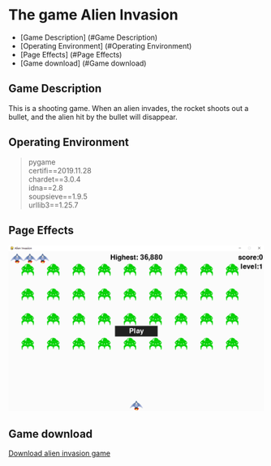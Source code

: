 #  The game Alien Invasion

- [Game Description] (#Game Description)
- [Operating Environment] (#Operating Environment)
- [Page Effects] (#Page Effects)
- [Game download] (#Game download)

## Game Description

This is a shooting game. When an alien invades, the rocket shoots out a bullet, and the alien hit by the bullet will disappear.

## Operating Environment
> pygame  
> certifi==2019.11.28  
> chardet==3.0.4  
> idna==2.8  
> soupsieve==1.9.5  
> urllib3==1.25.7  

## Page Effects
<img src="./images/game.png" alt="Page renderings" />

## Game download
[Download alien invasion game](https://github.com/babyAnnie/python_game/releases/download/python/alien_invasion.exe)
